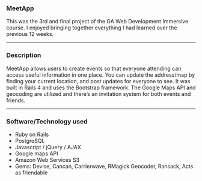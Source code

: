 ### MeetApp

This was the 3rd and final project of the GA Web Development Immersive course. I enjoyed bringing together everything I had learned over the previous 12 weeks.

****

### Description

MeetApp allows users to create events so that everyone attending can access useful information in one place. You can update the address/map by finding your current location, and post updates for everyone to see. It was built in Rails 4 and uses the Bootstrap framework. The Google Maps API and geocoding are utilized and there’s an invitation system for both events and friends.

****

### Software/Technology used

* Ruby on Rails
* PostgreSQL
* Javascript / jQuery / AJAX
* Google maps API
* Amazon Web Services S3
* Gems: Devise, Cancan, Carrierwave, RMagick Geocoder, Ransack, Acts as friendable
